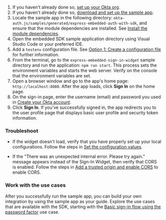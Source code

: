 1. If you haven't already done so, [set up your Okta org](/docs/journeys/set-up-org/#set-up-your-okta-org-for-a-password-factor-only-use-case).
1. If you haven't already done so, [download and set up the sample app](/docs/guides/oie-embedded-common-download-setup-app/nodejs/main/).
1. Locate the sample app in the following directory:
`okta-auth.js/samples/generated/express-embedded-auth-with-sdk`, and ensure that the module dependencies are installed. See [Install the module dependencies](/docs/guides/oie-embedded-common-download-setup-app/nodejs/main/#install-the-module-dependencies).
1. Open the embedded SDK sample application directory using Visual Studio Code or your preferred IDE.
1. Add a `testenv` configuration file. See [Option 1: Create a configuration file](/docs/guides/oie-embedded-common-download-setup-app/nodejs/main/#option-1-create-a-configuration-file) for further information.
1. From the terminal, go to the `express-embedded-sign-in-widget` sample directory and run the application: `npm run start`. This process sets the environment variables and starts the web server. Verify on the console that the environment variables are set.
1. Open a browser window and go to the app's home page: `http://localhost:8080`. After the app loads, click **Sign In** on the home page.
1. On the sign-in page, enter the username (email) and password you used in [Create your Okta account](/docs/journeys/set-up-org/#create-your-okta-account).
1. Click **Sign In**. If you've successfully signed in, the app redirects you to the user profile page that displays basic user profile and security token information.

### Troubleshoot

* If the widget doesn't load, verify that you have properly set up your local configurations. Follow the steps in [Set the configuration values](/docs/guides/oie-embedded-common-download-setup-app/nodejs/main/#set-the-configuration-values).

* If the "There was an unexpected internal error. Please try again." message appears instead of the Sign-In Widget, then verify that CORS is enabled. Follow the steps in [Add a trusted origin and enable CORS](/docs/guides/oie-embedded-common-org-setup/nodejs/main/#add-a-trusted-origin-and-enable-cors) to enable CORS.

### Work with the use cases

After you successfully run the sample app, you can build your own integration by using the sample app as your guide. Explore the use cases that are available with the SDK, starting with the [Basic sign-in flow using the password factor](/docs/guides/oie-embedded-sdk-use-case-basic-sign-in/nodejs/main/) use case.
